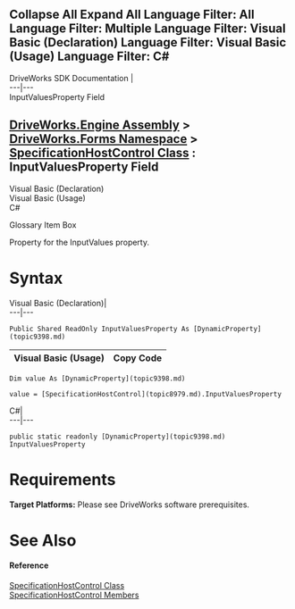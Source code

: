 Collapse All Expand All Language Filter: All  Language Filter: Multiple  Language Filter: Visual Basic (Declaration) Language Filter: Visual Basic (Usage) Language Filter: C#  
---  
DriveWorks SDK Documentation  |   
---|---  
InputValuesProperty Field   
  
[DriveWorks.Engine Assembly](topic2156.md) > [DriveWorks.Forms Namespace](topic7266.md) > [SpecificationHostControl Class](topic8979.md) : InputValuesProperty Field  
---  
  
Visual Basic (Declaration)    
Visual Basic (Usage)    
C# 

Glossary Item Box

Property for the InputValues property. 

# Syntax

Visual Basic (Declaration)|   
---|---  
      
    
    Public Shared ReadOnly InputValuesProperty As [DynamicProperty](topic9398.md)  
  
Visual Basic (Usage)| Copy Code  
---|---  
      
    
    Dim value As [DynamicProperty](topic9398.md)
     
    value = [SpecificationHostControl](topic8979.md).InputValuesProperty  
  
C#|   
---|---  
      
    
    public static readonly [DynamicProperty](topic9398.md) InputValuesProperty  
  
# Requirements

**Target Platforms:** Please see DriveWorks software prerequisites.

# See Also

#### Reference

[SpecificationHostControl Class](topic8979.md)   
[SpecificationHostControl Members](topic8980.md)


